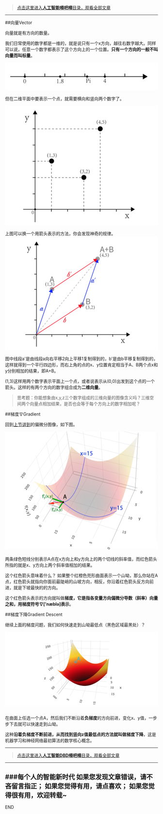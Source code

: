 >[点击这里进入**人工智能嘚吧嘚**目录，观看全部文章](https://www.jianshu.com/p/ff37dbc75edb)
---

##向量Vector

向量就是有方向的数量。

我们日常使用的数字都是一维的，就是说只有一个x方向，越往右数字越大。同样可以说，任意一个数字都表示了这个方向上的一个位置。**只有一个方向的一般不叫向量而叫标量**。

![](imgs/4324074-569e39ded0eef1f5.png?imageMogr2/auto-orient/strip%7CimageView2/2/w/1240)

但在二维平面中要表示一个点，就需要横向和竖向两个数字了。

![](imgs/4324074-0e78c34af54769a6.png?imageMogr2/auto-orient/strip%7CimageView2/2/w/1240)

上图可以换一个用箭头表示的方法，你会发现神奇的规律。
![](imgs/4324074-595b93af98e06513.png?imageMogr2/auto-orient/strip%7CimageView2/2/w/1240)

图中线段a'是由线段a向右平移2向上平移1复制得到的，b'是由b平移复制得到的，这样就得到一个平行四边形，而右上角的点的x、y位置肯定相当于A、B两个点x和y分别相加的结果，即A+B。

(1,3)这样用两个数字表示平面上一个点，或者说表示从(0,0)出发到这个点的一个箭头。这样的有两个方向的数字组合成为**二维向量**。

>思考题：你能想象由x,y,z三个数字组成的三维向量的图像含义吗？三维空间两个向量点相加结果，是否也会等于每个方向上的数字相加呢？

##梯度$\nabla$Gradient

回到[上节讲到](https://www.jianshu.com/p/5f30eadd6588)的偏微分图像，如下图。

![](imgs/4324074-3dcbc93009322a28.png?imageMogr2/auto-orient/strip%7CimageView2/2/w/1240)

两条绿色短线分别表示A点在x方向上和y方向上的两个切线的斜率值，而红色箭头所指的就是x、y方向上两个斜率值相加的结果。

这个红色箭头意味着什么？
如果整个红橙色兜形曲面表示一个山坳，那么你站在A点，红色箭头就指向你面前最陡峭的山坡方向，相反，你沿着红色箭头反方向前进，就是下坡最快的的方向。

这个红色箭头表示的方向就叫做**梯度，它是指各变量方向偏微分导数（斜率）向量之和，用梯度符号$\nabla$['næblə]表示**。

##梯度下降Gradient Descent

继续上面的梯度问题，我们如何快速走到山坳最低点（黑色区域最黑处）？

![](imgs/4324074-b11082a5d41d75f4.png?imageMogr2/auto-orient/strip%7CimageView2/2/w/1240)

在曲面上任选一个点A，然后我们不断沿着**负梯度**的方向前进，变化x、y值，一步步下去就可以快速走到山坳。

这种**沿着负梯度不断前进，从而找到竖向z值最低点的方法就叫做梯度下降**，这是机器学习和神经网络最初算法的数学核心概念。


---
>[点击这里进入**人工智能DBD嘚吧嘚**目录，观看全部文章](https://www.jianshu.com/p/ff37dbc75edb)
---
###每个人的智能新时代
如果您发现文章错误，请不吝留言指正；
如果您觉得有用，请点喜欢；
如果您觉得很有用，欢迎转载~
---
END